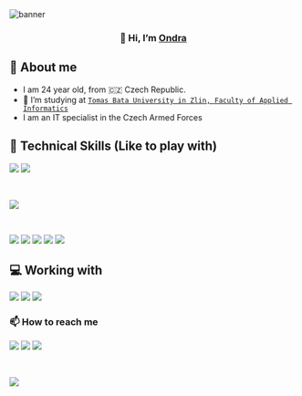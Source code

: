 <img align=”left” src="./assets/Banner-Black.png" alt="banner"/>

<h3 align="center">
👋 Hi, I’m <a href=”https://github.com/ondrasalek" target=”_blank” rel=”noreferrer”>Ondra</a>
</h3>

## 🤳 About me

- I am 24 year old, from 🇨🇿 Czech Republic.
- 🌱 I’m studying at [`Tomas Bata University in Zlin, Faculty of Applied Informatics`](https://www.utb.cz/en/)
- I am an IT specialist in the Czech Armed Forces 

## 💼 Technical Skills (Like to play with)

![](https://img.shields.io/badge/Code-Next.js-informational?style=flat&logo=next.js&color=000000)
![](https://img.shields.io/badge/Code-TypeScript-informational?style=flat&logo=TypeScript&color=3178C6)

<br>

![](https://img.shields.io/badge/Style-Tailwind-informational?style=flat&logo=TailwindCSS&color=06B6D4)

<br>

![](https://img.shields.io/badge/Tools-Git-informational?style=flat&logo=Git&color=F05032)
![](https://img.shields.io/badge/Tools-Vercel-informational?style=flat&logo=vercel&color=000)
![](https://img.shields.io/badge/Tools-Netlify-informational?style=flat&logo=netlify&color=00C7B7)
![](https://img.shields.io/badge/Tools-Heroku-informational?style=flat&logo=Heroku&color=430098)
![](https://img.shields.io/badge/Tools-Google_Cloud-informational?style=flat&logo=google-cloud&color=4285F4)

## 💻 Working with

![](https://img.shields.io/badge/Apple-MacBook-999999?style=flat-square&logo=apple&logoColor=white)
![](https://img.shields.io/badge/Windows-10_/_11-0078D6?style=flat-square&logo=windows&logoColor=white)
![](https://img.shields.io/badge/Raspberry_PI-Zero2_/_3B_/_Pico-0078D6?style=flat-square&logo=raspberrypi&color=E4405F)

<!-- ![](https://img.shields.io/badge/Code-PostgreSQL-informational?style=flat&logo=PostgreSQL&color=336791)
![](https://img.shields.io/badge/Code-SQLite-informational?style=flat&logo=SQLite&color=003B57) -->

### 📫 How to reach me

<a href="mailto:ondrasalek@gmail.com">![](https://img.shields.io/badge/Gmail-D14836?style=for-the-badge&logo=gmail&logoColor=white)</a>
<a href="https://www.instagram.com/salek_ondrej/">![](https://img.shields.io/badge/Instagram-E4405F?style=for-the-badge&logo=instagram&logoColor=white)</a>
<a href="https://www.linkedin.com/in/ondrejsalek/">![](https://img.shields.io/badge/LinkedIn-0077B5?style=for-the-badge&logo=linkedin&logoColor=white)</a>

<br>

<!--
### 📈 GitHub Stats
<table>
<tr>
<th> Stats </th>
<th> Most Used Languages </th>
</tr>
<tr>
<td>

[![Stats](https://github-readme-stats.vercel.app/api?username=ondrasalek&theme=dark&hide_title=true&custom_title=Stats&disable_animations=true&show_icons=true&hide_rank=true)](https://github.com/anuraghazra/github-readme-stats)

</td>
<td>

[![Top Langs](https://github-readme-stats.vercel.app/api/top-langs/?username=ondrasalek&theme=dark&hide_title=true&layout=compact)](https://github.com/yushi1007)

</td>
</tr>

</table> -->

![](https://visitor-badge.glitch.me/badge?page_id=ondrasalek&left_color=grey&right_color=violet)

<!---
ondrasalek/ondrasalek is a ✨ special ✨ repository because its `README.md` (this file) appears on your GitHub profile.
You can click the Preview link to take a look at your changes.
--->
